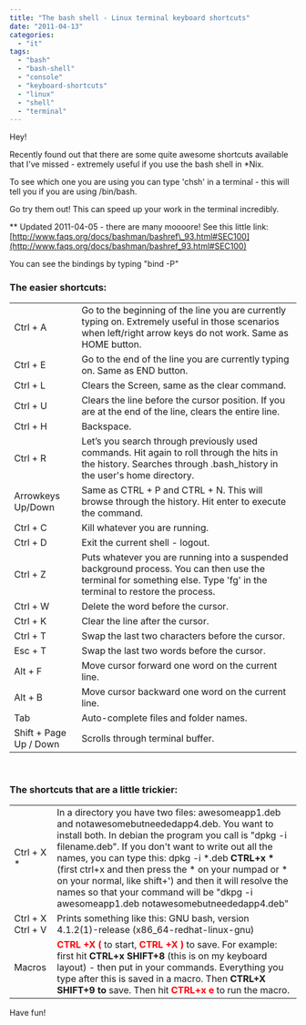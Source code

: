 ```yaml
---
title: "The bash shell - Linux terminal keyboard shortcuts"
date: "2011-04-13"
categories: 
  - "it"
tags: 
  - "bash"
  - "bash-shell"
  - "console"
  - "keyboard-shortcuts"
  - "linux"
  - "shell"
  - "terminal"
---
```


Hey!

Recently found out that there are some quite awesome shortcuts available that I've missed - extremely useful if you use the bash shell in \*Nix.

To see which one you are using you can type 'chsh' in a terminal - this will tell you if you are using /bin/bash.

Go try them out! This can speed up your work in the terminal incredibly.

\*\* Updated 2011-04-05 - there are many moooore! See this little link: [](http://www.faqs.org/docs/bashman/bashref_101.html#SEC108)[http://www.faqs.org/docs/bashman/bashref\_93.html#SEC100](http://www.faqs.org/docs/bashman/bashref_93.html#SEC100)

You can see the bindings by typing "bind -P"

### The easier shortcuts:

<table><tbody><tr><td>Ctrl + A</td><td>Go to the beginning of the line you are currently typing on. Extremely useful in those scenarios when left/right arrow keys do not work. Same as HOME button.</td></tr><tr><td>Ctrl + E</td><td>Go to the end of the line you are currently typing on. Same as END button.</td></tr><tr><td>Ctrl + L</td><td>Clears the Screen, same as the clear command.</td></tr><tr><td>Ctrl + U</td><td>Clears the line before the cursor position. If you are at the end of the line, clears the entire line.</td></tr><tr><td>Ctrl + H</td><td>Backspace.</td></tr><tr><td>Ctrl + R</td><td>Let’s you search through previously used commands. Hit again to roll through the hits in the history. Searches through .bash_history in the user's home directory.</td></tr><tr><td>Arrowkeys Up/Down</td><td>Same as CTRL + P and CTRL + N. This will browse through the history. Hit enter to execute the command.</td></tr><tr><td>Ctrl + C</td><td>Kill whatever you are running.</td></tr><tr><td>Ctrl + D</td><td>Exit the current shell - logout.</td></tr><tr><td>Ctrl + Z</td><td>Puts whatever you are running into a suspended background process. You can then use the terminal for something else. Type 'fg' in the terminal to restore the process.</td></tr><tr><td>Ctrl + W</td><td>Delete the word before the cursor.</td></tr><tr><td>Ctrl + K</td><td>Clear the line after the cursor.</td></tr><tr><td>Ctrl + T</td><td>Swap the last two characters before the cursor.</td></tr><tr><td>Esc + T</td><td>Swap the last two words before the cursor.</td></tr><tr><td>Alt + F</td><td>Move cursor forward one word on the current line.</td></tr><tr><td>Alt + B</td><td>Move cursor backward one word on the current line.</td></tr><tr><td>Tab</td><td>Auto-complete files and folder names.</td></tr><tr><td>Shift + Page Up / Down</td><td>Scrolls through terminal buffer.</td></tr></tbody></table>

 

### The shortcuts that are a little trickier:

<table><tbody><tr><td>Ctrl + X *</td><td>In a directory you have two files: awesomeapp1.deb and notawesomebutneededapp4.deb. You want to install both. In debian the program you call is "dpkg -i filename.deb". If you don't want to write out all the names, you can type this: dpkg -i *.deb <strong>CTRL+x *</strong> (first ctrl+x and then press the * on your numpad or * on your normal, like shift+') and then it will resolve the names so that your command will be "dkpg -i awesomeapp1.deb notawesomebutneededapp4.deb"</td></tr><tr><td>Ctrl + X Ctrl + V</td><td>Prints something like this: GNU bash, version 4.1.2(1)-release (x86_64-redhat-linux-gnu)</td></tr><tr><td>Macros</td><td><span style="color: #ff0000;"><strong>CTRL +X ( </strong></span>to start, <span style="color: #ff0000;"><strong>CTRL +X ) </strong></span>to save. For example: first hit <strong>CTRL+x SHIFT+8</strong> (this is on my keyboard layout) - then put in your commands. Everything you type after this is saved in a macro. Then <strong>CTRL+X SHIFT+9 to</strong> save. Then hit <span style="color: #ff0000;"><strong>CTRL+x e </strong></span>to run the macro.</td></tr></tbody></table>

Have fun!
